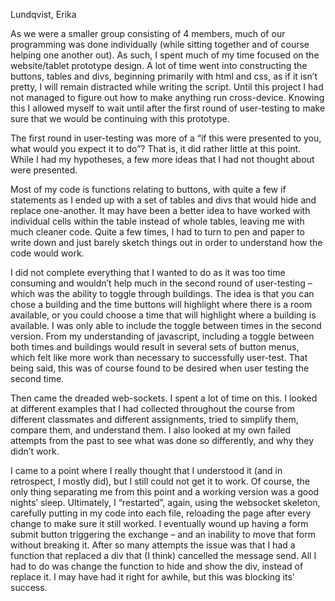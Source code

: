 Lundqvist, Erika

As we were a smaller group consisting of 4 members, much of our programming was done individually (while sitting together and of course helping one another out). As such, I spent much of my time focused on the website/tablet prototype design. A lot of time went into constructing the buttons, tables and divs, beginning primarily with html and css, as if it isn’t pretty, I will remain distracted while writing the script. Until this project I had not managed to figure out how to make anything run cross-device. Knowing this I allowed myself to wait until after the first round of user-testing to make sure that we would be continuing with this prototype. 

The first round in user-testing was more of a “if this were presented to you, what would you expect it to do”? That is, it did rather little at this point. While I had my hypotheses, a few more ideas that I had not thought about were presented. 

Most of my code is functions relating to buttons, with quite a few if statements as I ended up with a set of tables and divs that would hide and replace one-another. It may have been a better idea to have worked with individual cells within the table instead of whole tables, leaving me with much cleaner code. Quite a few times, I had to turn to pen and paper to write down and just barely sketch things out in order to understand how the code would work.  

I did not complete everything that I wanted to do as it was too time consuming and wouldn’t help much in the second round of user-testing – which was the ability to toggle through buildings. The idea is that you can chose a building and the time buttons will highlight where there is a room available, or you could choose a time that will highlight where a building is available. I was only able to include the toggle between times in the second version. From my understanding of javascript, including a toggle between both times and buildings would result in several sets of button menus, which felt like more work than necessary to successfully user-test. That being said, this was of course found to be desired when user testing the second time.

Then came the dreaded web-sockets. I spent a lot of time on this. I looked at different examples that I had collected throughout the course from different classmates and different assignments, tried to simplify them, compare them, and understand them. I also looked at my own failed attempts from the past to see what was done so differently, and why they didn’t work.

I came to a point where I really thought that I understood it (and in retrospect, I mostly did), but I still could not get it to work. Of course, the only thing separating me from this point and a working version was a good nights’ sleep. Ultimately, I “restarted”, again, using the websocket skeleton, carefully putting in my code into each file, reloading the page after every change to make sure it still worked. I eventually wound up having a form submit button triggering the exchange – and an inability to move that form without breaking it. After so many attempts the issue was that I had a function that replaced a div that (I think) cancelled the message send. All I had to do was change the function to hide and show the div, instead of replace it. I may have had it right for awhile, but this was blocking its’ success.
